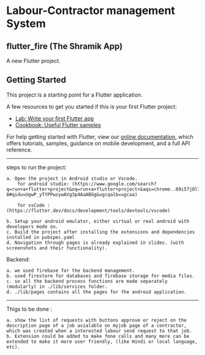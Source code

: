 # Labour-Contractor management System

## flutter_fire (The Shramik App)

A new Flutter project.

## Getting Started

This project is a starting point for a Flutter application.

A few resources to get you started if this is your first Flutter project:

- [Lab: Write your first Flutter app](https://flutter.dev/docs/get-started/codelab)
- [Cookbook: Useful Flutter samples](https://flutter.dev/docs/cookbook)

For help getting started with Flutter, view our
[online documentation](https://flutter.dev/docs), which offers tutorials,
samples, guidance on mobile development, and a full API reference.

-------------------------------------------------------------------------------------------


steps to run the project:

    a. Open the project in Android studio or Vscode. 
        for android studio: (https://www.google.com/search?q=run+a+flutter+project&oq=run+a+flutter+project+&aqs=chrome..69i57j0l7.10807j0j4&sourceid=chrome&ie=UTF-8#qidu=UgwP_yTYPPwzywAVg3p4AaABGg&ugcqalb=ugcaa)

        for vsCode : (https://flutter.dev/docs/development/tools/devtools/vscode)

    b. Setup your android emulator, either virtual or real android with developers mode on.
    c. Build the project after installing the extensions and dependencies installed in pubspec.yaml
    d. Navigation through pages is already explained in slides. (with screenshots and their functionality).

Backend:

    a. we used firebase for the backend management.
    b. used firestore for databases and firebase storage for media files.
    c. so all the backend process functions are made separately (modularly) in ./lib/services folder.
    d. ./lib/pages contains all the pages for the android application.

---------------------------------------------------------------------------------------------------

Thigs to be done :

    a. show the list of requests with buttons approve or reject on the description page of a job avialable on myjob page of a contractor, which was created when a interested labour send request to that job.
    b. Extension could be added to make fone calls and many more can be extended to make it more user friendly, (like Hindi or local language, etc).
